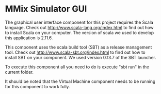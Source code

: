 MMix Simulator GUI
==================

The graphical user interface component for this project requires the Scala language. Check out http://www.scala-lang.org/index.html to find out how to install Scala on your computer. The version of scala we used to develop this application is 2.11.6.

This component uses the scala build tool (SBT) as a release management tool. Check out http://www.scala-sbt.org/index.html to find out how to install SBT on your component. We used version 0.13.7 of the SBT launcher.

To execute this component all you need to do is execute "sbt run" in the current folder.

It should be noted that the Virtual Machine component needs to be running for this component to work fully.